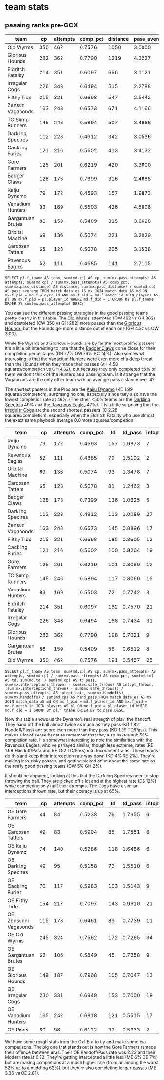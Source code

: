 # team stats

## passing ranks pre-GCX

| team              | cp   | attempts | comp_pct | distance | pass_average |
|-------------------|------|----------|----------|----------|--------------|
| Old Wyrms         |  350 |      462 |   0.7576 |     1050 |       3.0000 |
| Glorious Hounds   |  282 |      362 |   0.7790 |     1219 |       4.3227 |
| Eldritch Fatality |  214 |      351 |   0.6097 |      666 |       3.1121 |
| Irregular Cogs    |  226 |      348 |   0.6494 |      515 |       2.2788 |
| Filthy Tide       |  215 |      321 |   0.6698 |      547 |       2.5442 |
| Zensun Vagabonds  |  163 |      248 |   0.6573 |      671 |       4.1166 |
| TC Sump Runners   |  145 |      246 |   0.5894 |      507 |       3.4966 |
| Darkling Spectres |  112 |      228 |   0.4912 |      342 |       3.0536 |
| Cackling Furies   |  121 |      216 |   0.5602 |      413 |       3.4132 |
| Gore Farmers      |  125 |      201 |   0.6219 |      420 |       3.3600 |
| Badger Claws      |  128 |      173 |   0.7399 |      316 |       2.4688 |
| Kaiju Dynamo      |   79 |      172 |   0.4593 |      157 |       1.9873 |
| Vanadium Hunters  |   93 |      169 |   0.5503 |      426 |       4.5806 |
| Gargantuan Brutes |   86 |      159 |   0.5409 |      315 |       3.6628 |
| Orbital Machine   |   69 |      136 |   0.5074 |      221 |       3.2029 |
| Carcosan Tatters  |   65 |      128 |   0.5078 |      205 |       3.1538 |
| Ravenous Eagles   |   52 |      111 |   0.4685 |      141 |       2.7115 |

```
SELECT pl.f_tname AS team, sum(md.cp) AS cp, sum(mx.pass_attempts) AS attempts, sum(md.cp) / sum(mx.pass_attempts) AS comp_pct, sum(mx.pass_distance) AS distance, sum(mx.pass_distance) / sum(md.cp) AS pass_average FROM match_data_es AS mx JOIN match_data AS md ON mx.f_pid = md.f_player_id AND mx.f_mid = md.f_match_id JOIN players AS pl ON mx.f_pid = pl.player_id WHERE md.f_did = 1 GROUP BY pl.f_tname ORDER BY sum(mx.pass_attempts) DESC;
```

You can see the different passing strategies in the good passing teams pretty clearly in this table. The [Old Wyrms](../teams/oldwyrms) attempted (OW 462 vs GH 362) and completed (OW 350 vs GH 282) more passes than the [Glorious Hounds](../teams/glorioushounds), but the Hounds get more distance out of each one (GH 4.32 vs OW 3.00).

While the Wyrms and Glorious Hounds are by far the most prolific passers it's a little bit interesting to note that the [Badger Claws](../teams/badgerclaws) come close for their completion percentages (GH 77% OW 76% BC 74%). Also somewhat interesting is that the [Vanadium Hunters](../teams/vanadiumhunters) were even more of a deep threat than the Hounds when they made their passes (VH 4.58 squares/completion vs GH 4.32), but because they only completed 55% of them we don't think of the Hunters as a passing team. Is it strange that the Vagabonds are the only other team with an average pass distance over 4?

The shortest passers in the Pros are the [Kaiju Dynamo](../teams/kaijudynamo) (KD 1.99 squares/completion), surprising no one, especially since they also have the lowest completion rate at 46%. (The other <50% teams are the [Darkling Spectres](../teams/darklingspectres) 49% and the [Ravenous Eagles](../teams/ravenouseagles) 47%). It is a little surprising that the [Irregular Cogs](../teams/irregularcogs) are the second shortest passers (IC 2.28 squares/completion), especially when the [Eldritch Fatality](../teams/eldritchfatality) who use almost the exact same playbook average 0.8 more squares/completion.

| team              | cp   | attempts | comp_pct | td   | td_pass | intcpt_thrown | intcpt_rate | sum(mx.handoffs) | hand_pass |
|-------------------|------|----------|----------|------|---------|---------------|-------------|------------------|-----------|
| Kaiju Dynamo      |   79 |      172 |   0.4593 |  157 |  1.9873 |             7 |      0.0407 |              144 |    1.8228 |
| Ravenous Eagles   |   52 |      111 |   0.4685 |   79 |  1.5192 |             2 |      0.0180 |               88 |    1.6923 |
| Orbital Machine   |   69 |      136 |   0.5074 |   93 |  1.3478 |             7 |      0.0515 |               65 |    0.9420 |
| Carcosan Tatters  |   65 |      128 |   0.5078 |   81 |  1.2462 |             3 |      0.0234 |               70 |    1.0769 |
| Badger Claws      |  128 |      173 |   0.7399 |  136 |  1.0625 |             5 |      0.0289 |               39 |    0.3047 |
| Darkling Spectres |  112 |      228 |   0.4912 |  113 |  1.0089 |            27 |      0.1184 |               60 |    0.5357 |
| Zensun Vagabonds  |  163 |      248 |   0.6573 |  145 |  0.8896 |            17 |      0.0685 |               55 |    0.3374 |
| Filthy Tide       |  215 |      321 |   0.6698 |  185 |  0.8605 |            12 |      0.0374 |               72 |    0.3349 |
| Cackling Furies   |  121 |      216 |   0.5602 |  100 |  0.8264 |            19 |      0.0880 |               51 |    0.4215 |
| Gore Farmers      |  125 |      201 |   0.6219 |  101 |  0.8080 |            12 |      0.0597 |               91 |    0.7280 |
| TC Sump Runners   |  145 |      246 |   0.5894 |  117 |  0.8069 |            15 |      0.0610 |               55 |    0.3793 |
| Vanadium Hunters  |   93 |      169 |   0.5503 |   72 |  0.7742 |             8 |      0.0473 |               39 |    0.4194 |
| Eldritch Fatality |  214 |      351 |   0.6097 |  162 |  0.7570 |            21 |      0.0598 |               61 |    0.2850 |
| Irregular Cogs    |  226 |      348 |   0.6494 |  168 |  0.7434 |            31 |      0.0891 |               72 |    0.3186 |
| Glorious Hounds   |  282 |      362 |   0.7790 |  198 |  0.7021 |             9 |      0.0249 |               52 |    0.1844 |
| Gargantuan Brutes |   86 |      159 |   0.5409 |   56 |  0.6512 |             8 |      0.0503 |               44 |    0.5116 |
| Old Wyrms         |  350 |      462 |   0.7576 |  191 |  0.5457 |            25 |      0.0541 |               44 |    0.1257 |


```
SELECT pl.f_tname AS team, sum(md.cp) AS cp, sum(mx.pass_attempts) AS attempts, sum(md.cp) / sum(mx.pass_attempts) AS comp_pct, sum(md.td) AS td, sum(md.td) / sum(md.cp) AS td_pass, sum(mx.interceptions_thrown) - sum(mx.safe_throws) AS intcpt_thrown, (sum(mx.interceptions_thrown) - sum(mx.safe_throws)) / sum(mx.pass_attempts) AS intcpt_rate, sum(mx.handoffs), sum(mx.handoffs) / sum(md.cp) AS hand_pass FROM match_data_es AS mx 	JOIN match_data AS md ON mx.f_pid = md.f_player_id AND mx.f_mid = md.f_match_id JOIN players AS pl ON mx.f_pid = pl.player_id WHERE md.f_did = 1 GROUP BY pl.f_tname ORDER BY td_pass DESC;
```

Now this table shows us the Dynamo's real strength of play: the handoff. They hand off the ball almost twice as much as they pass (KD 1.82 Handoff/Pass) and score even more than they pass (KD 1.99 TD/Pass). This makes a lot of sense because remember that they also have a sub 50% completion rate. It's somewhat interesting to note the similarities with the Ravenous Eagles, who've parlayed similar, though less extreme, rates (RE 1.69 Handoff/Pass and RE 1.52 TD/Pass) into tournament wins. These teams do this and keep their interception rate way down (KD 4% RE 2%). They're making less-risky passes, and getting picked off at about the same rate as the really good passing teams (OW 5% GH 2%). 

It should be apparent, looking at this that the Darkling Spectres need to stop throwing the ball. They are picked off a lot and at the highest rate (DS 12%) while completing only half their attempts. The Cogs have a similar interceptions thrown rate, but their ccuracy is up at 65%.

| team              | cp   | attempts | comp_pct | td   | td_pass | intcpt_thrown | intcpt_rate | sum(mx.handoffs) | hand_pass |
|-------------------|------|----------|----------|------|---------|---------------|-------------|------------------|-----------|
| OE Gore Farmers | 44 | 84 | 0.5238 | 76 | 1.7955 | 6 | 0.0714 | 98 | 2.2273 |
| OE Carcosan Tatters | 49 | 83 | 0.5904 | 85 | 1.7551 | 6 | 0.0723 | 42 | 0.8571 |
| OE Kaiju Dynamo | 74 | 140 | 0.5286 | 118 | 1.6486 | 6 | 0.0429 | 140 | 1.8919 |
| OE Darkling Spectres | 49 | 95 | 0.5158 | 73 | 1.5510 | 6 | 0.0632 | 46 | 0.9388 |
| OE Cackling Furies | 70 | 117 | 0.5983 | 103 | 1.5143 | 9 | 0.0769 | 82 | 1.1714 |
| OE Filthy Tide | 154 | 217 | 0.7097 | 143 | 0.9610 | 21 | 0.0968 | 92 | 0.5974 |
| OE Zensunni Vagabonds | 115 | 178 | 0.6461 | 89 | 0.7739 | 11 | 0.0618 | 74 | 0.6435 |
| OE Old Wyrms | 245 | 324 | 0.7562 | 172 | 0.7265 | 34 | 0.1049 | 81 | 0.3306 |
| OE Gargantuan Brutes | 62 | 106 | 0.5849 | 45 | 0.7258 | 9 | 0.0849 | 57 | 0.9194 |
| OE Glorious Hounds | 149 | 187 | 0.7968 | 105 | 0.7047 | 13 | 0.0695 | 64 | 0.4295 |
| OE Irregular Cogs | 230 | 331 | 0.6949 | 153 | 0.7000 | 19 | 0.0574 | 82 | 0.3565 |
| OE Vanadium Hunters | 165 | 242 | 0.6818 | 121 | 0.5515 | 17 | 0.0702 | 79 | 0.4788 |
| OE Poets | 60 | 98 | 0.6122 | 32 | 0.5333 | 2 | 0.0204 | 36 | 0.6000 |

We have some rough stats from the Old-Era to try and make some era comparisons. The big one that stands out is how the Gore Farmers remade their offence between eras. Their OE Handoff/Pass rate was 2.23 and their Modern rate is 0.72. They're getting intercepted a little less (ME 6% OE 7%) but are making completions at a much higher rate (from an among the worst 52% up to a middling 62%), but they're also completing longer passes (ME 3.36 vs OE 2.81).
